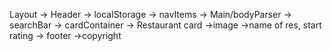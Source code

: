 Layout
-> Header
-> localStorage
-> navItems
-> Main/bodyParser
-> searchBar
-> cardContainer
-> Restaurant card
->image
->name of res, start rating
-> footer
->copyright
